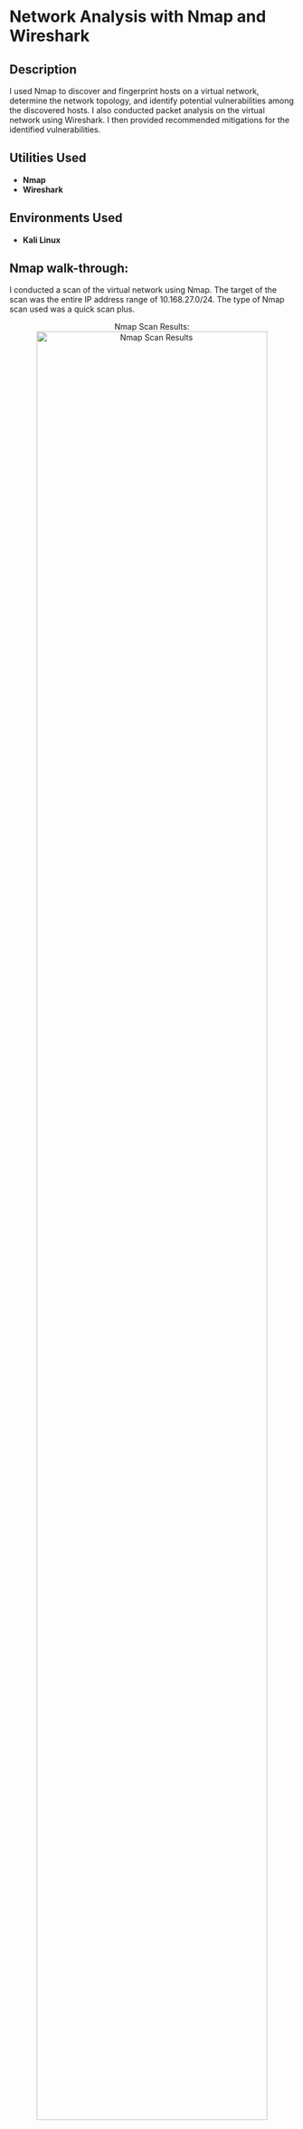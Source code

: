 <h1>Network Analysis with Nmap and Wireshark</h1>


<h2>Description</h2>
I used Nmap to discover and fingerprint hosts on a virtual network, determine the network topology, and identify potential vulnerabilities among the discovered hosts. I also conducted packet analysis on the virtual network using Wireshark. I then provided recommended mitigations for the identified vulnerabilities. 
<br />


<h2>Utilities Used</h2>

- <b>Nmap</b> 
- <b>Wireshark</b>

<h2>Environments Used </h2>

- <b>Kali Linux</b>

<h2>Nmap walk-through:</h2>

<p>
  I conducted a scan of the virtual network using Nmap. The target of the scan was the entire IP address range of 10.168.27.0/24. The type of Nmap scan used was a quick scan plus.
</p>
<p align="center">
Nmap Scan Results: <br/>
<img src="https://i.imgur.com/CTyyrPw.jpeg" height="90%" width="90%" alt="Nmap Scan Results"/>
</p>
<p>
  The Nmap quick scan of the target network 10.168.27.0/24 revealed six hosts arranged in a star topology. The first host, 10.168.27.1, had no identifiable OS and no open ports. The second host, 10.168.27.10, runs either Microsoft Windows Server 2012 or 2012 R2, with 8 open ports and 92 filtered ports. The third host, 10.168.27.14, runs Linux 2.6.32, with 1 open port and 99 filtered ports. The fourth host, 10.168.27.15, runs either Microsoft Windows Server 2008 R2 or Windows 8.1, with 10 open ports and 90 filtered ports. Hosts 10.168.27.20 and 10.168.27.132 both run Linux 2.6.32, each with 1 open port and 99 filtered ports.
</p>
<p align="center">
Network Topology:  <br/>
<img src="https://i.imgur.com/HOHWnoE.jpeg" height="90%" width="90%" alt="Network Topology"/>
</p>
<p>
  According to the network topology tab in Nmap, the hosts on the 10.168.27.0/24 network were arranged in a star topology, where each host connects solely to a central point without direct connections to others. This setup requires communication between hosts to pass through the central point. For instance, if host 10.168.27.14 wants to communicate with host 10.168.27.10, it must route its message through the central point. Direct communication between hosts is not possible as they only connect to the central point.
</p>
<p align="center">
Network Vulnerabilites Identified: <br/>
</p>
<p>
  One vulnerability present on the 10.168.27.0/24 network was found on host 10.168.27.15. The Nmap scan results identified the operating system of host 10.168.27.15 as either being Microsoft Windows Server 2008 R2 or Windows 8.1. Both of these operating systems are affected by CVE-2019-0583, which is a remote code execution vulnerability that occurs when the Windows Jet Database Engine has issues handling objects in memory (The MITRE Corporation, 2018a). <br/><br/>
  One possible negative implication of this vulnerability is an attacker being able to socially engineer a victim into downloading a file with malicious code (Microsoft, 2019a). If the victim executes the file, the malicious code would also execute on the victim’s client PC. This could cause a number of issues. One potential attack that could result from this vulnerability would be a remote access trojan or RAT. The RAT could be the malicious code embedded into the file. Once the file is executed by the victim, the RAT would give the attacker access to the victim’s PC. This would allow the attacker to do things such as access the files and data located on the PC. This could also allow the attacker to carry out further malicious activities on the network, especially if the victim has administrative privileges. <br/><br/>
  Another vulnerability identified on the network was found on host 10.168.27.10. The Nmap scan results identified the operating system of host 10.168.27.10 as either being Microsoft Windows Server 2012 or Windows Server 2012 R2. Both of these operating systems are affected by CVE-2019-0570, which is a vulnerability that allows privilege escalation due to Windows Runtime improperly handling objects in memory (The MITRE Corporation, 2018b). This vulnerability could allow an attacker to escalate the privileges of the victim’s user account (Microsoft, 2019b). By doing this, the attacker may be able to access or edit data that the account would not normally be allowed to access or edit, carry out actions that the account normally would not be allowed to do such as changing firewall rules, or perform other actions that the account should not be allowed to do. <br/><br/>
  There was a vulnerability discovered on the network that affects hosts 10.168.27.14, 10.168.27.20, and 10.168.27.132 because they all are running Linux 2.6.32 as their operating system. Linux 2.6.32 is affected by CVE-2017-1000251 which is a vulnerability in the Bluetooth stack of the operating system that can lead to remote code execution in the kernel space or even denial of service by crashing the system when exploited (The MITRE Corporation, 2017). This vulnerability can be exploited by an attacker connecting to the device via Bluetooth and then executing a buffer overflow attack in the Bluetooth stack (Red Hat, 2017). <br/>
</p>

<h2>Wireshark walk-through:</h2>

<p align="center">
Pcap1 File Analysis:  <br/>
<img src="https://i.imgur.com/aPvgTsl.jpeg" height="90%" width="90%" alt="Pcap1 FTP"/>
</p>
<p>
  While analyzing the Pcap1 file using Wireshark, several anomalies were discovered. One anomaly that was apparent in the network traffic was found when inspecting the use of the unsecured version of file transfer protocol (FTP).  If sensitive information such as login credentials were to be sent over the network using the unsecure version of this protocol, anyone who could capture this traffic on the network would be able to analyze the traffic and read its contents. While inspecting frames 213816 and 213821 of the Pcap1 file, it appears that login credentials were passed over the network in cleartext. 
</p>
<p align="center">
<img src="https://i.imgur.com/kT6psIP.jpeg" height="90%" width="90%" alt="Pcap1 HTTP"/>
</p>
<p>
  Another anomaly discovered while analyzing the network traffic in the Pcap1 file involved HTTP traffic. There were multiple, consecutive HTTP requests sent to host 10.168.27.10, which is believed to be a server on the network. These HTTP requests originated from an outside IP address of 10.16.80.243. This traffic could be an indication of an attempted denial of service (DoS) attack on the server located at 10.168.27.10.
</p>
<p align="center">
<img src="https://i.imgur.com/zRSB36t.jpeg" height="90%" width="90%" alt="Pcap1 MySQL 1"/>
<br />
<br />
<img src="https://i.imgur.com/a4iduj6.jpeg" height="90%" width="90%" alt="Pcap1 MySQL 2"/>
</p>
<p>
  There was also an anomaly discovered while inspecting network traffic involving the use of the MySQL protocol. The outside host located at 10.16.80.243 attempted to continuously connect to the SQL database located at 10.168.27.10. The outside host is not authorized to connect to the SQL database located at 10.168.27.10, therefore multiple attempts to connect is suspicious. There are also packets present that indicate host 10.16.80.243 was attempting to send host 10.168.27.10 invalid SQL commands that resulted in malformed packet errors. This could potentially indicate an attempt at a SQL injection attack.
</p>

<h2>Mitigation Strategies for Identified Vulnerabilities:</h2>

<p align="center">
Nmap Scan Results Vulnerability Mitigation:  <br/>
</p>
<p>
  There are several ways to mitigate the vulnerabilities and anomalies discovered through the Nmap scan as well as the network traffic analyzed in Wireshark. One way to mitigate CVE-2019-0583 that is present on host 10.168.27.15 is to make sure that the operating system has the latest security updates installed, specifically the security update that addresses the vulnerability itself (Microsoft 2019a). Though there is a security update available for this vulnerability, it should be noted that Microsoft has ended support for both Microsoft Windows Server 2008 R2 and Windows 8.1 (Baker, 2022; dknappettmsft et al., 2023). Host 10.168.27.15 should be remediated by upgrading to a Windows operating system that is still being supported and receives updates if possible. <br/><br/>
  The second vulnerability discovered from the Nmap scan results, CVE-2019-0570, should be remediated in the same manner as the previously listed vulnerability. According to the Nmap scan results, host 10.168.27.10 is either running Microsoft Windows Server 2012 or Windows Server 2012 R2 as its operating system. There is a security update for these operating systems that addresses CVE-2019-0570, and it is recommended that it be installed in order to address this vulnerability. However, upgrading the operating system, if possible, should also be considered because Microsoft will be ended official support for Microsoft Windows Server 2012 and Windows Server 2012 R2 on October 10th, 2023 (dknappettmsft et al., 2023). <br/><br/>
  The third vulnerability identified from the Nmap scan results was CVE-2017-1000251. This vulnerability affects hosts 10.168.27.14, 10.168.27.20, and 10.168.27.132 because they are all running Linux 2.6.32 as their operating system. There are several recommendations to address this vulnerability. Since this vulnerability utilizes Bluetooth as its attack vector, Bluetooth should be disabled on these systems if it is not necessary to perform work duties (Red Hat, 2017). If Bluetooth is a necessity, then it is recommended to upgrade the operating system to a more current distribution of Linux that is not affected by this vulnerability. <br/><br/>
</p>

<p align="center">
Wireshark Pcap1 File Analysis Vulnerability Mitigation:  <br/>
</p>
<p>
  This first anomaly identified in the Wireshark packet capture file involved the use of FTP. FTP is not a secure protocol and passes data in cleartext. This means anyone with access to the network can sniff the contents of the packets. This can be a problem if sensitive data such as login credentials, personal identifiable information (PII), personal health information (PHI), and other data is being passed over the network. One method of preventing this information from being passed over the network in cleartext is to use a secure alternative protocol to FTP that will not pass the data in cleartext. The data itself could also be encrypted. If possible, a virtual private network (VPN) could also be established to encrypt the data as it is being transferred on the network (Microsoft, 2023). <br/><br/>
  The second anomaly identified in the Wireshark packet capture file involved HTTP traffic. It was noticed that an outside host with the IP address of 10.16.80.243 was sending consecutive HTTP requests to the server located at 10.168.27.10. This traffic appeared to be abnormal due to the number of consecutive requests that were being sent from 10.16.80.243, and it is a possible indication of an attempted denial of service (DoS) attack on host 10.168.27.10. One way to mitigate this issue is to implement a firewall rule that would block inbound HTTP traffic from host 10.16.80.243 or to use an intrusion detection system that could send automated alerts once this type of traffic has been identified (Velimirovic, 2021). <br/><br/>
  The third anomaly identified in the Wireshark packet capture file involved the use of MySQL protocol. It appeared that host 10.16.80.243 was continuously trying to connect to the server located at 10.168.27.10 via the MySQL protocol. The analyzed network traffic not only identified multiple connection attempts, but also MySQL error messages stating that host 10.16.80.243 is not allowed to connect to the database at 10.168.27.10. The error messages also mentioned that invalid commands were sent from host 10.16.80.243, possibly indicating an attempt at SQL injection. In order to prevent this from happening, a firewall can be used to block any outside connection attempts from host 10.16.80.243. Even if host 10.16.80.243 or any other outside host were able to connect to the server, input validation can be used in order to mitigate the execution of malicious code (OWASP, 2021). <br/><br/>
</p>

<p align="center">
References:  <br/>
</p>

<p>
  Baker, T. (2022). Windows 8.1 end of support on January 10, 2023 - microsoft lifecycle. Microsoft Lifecycle | Microsoft Learn. https://learn.microsoft.com/en-us/lifecycle/announcements/windows-8-1-end-support-january-2023 <br/><br/>
dknappettmsft, Heidilohr, & v-alje. (2023, August 4). Overview of extended security updates for windows server 2008, 2008 R2, 2012, and 2012 R2. Overview of Extended Security Updates for Windows Server 2008, 2008 R2, 2012, and 2012 R2 | Microsoft Learn. https://learn.microsoft.com/en-us/windows-server/get-started/extended-security-updates-overview <br/><br/>
Microsoft. (2019a, January 8). Jet Database Engine Remote Code Execution Vulnerability. Security Update Guide - Microsoft Security Response Center. https://msrc.microsoft.com/update-guide/en-US/vulnerability/CVE-2019-0583 <br/><br/>
Microsoft. (2019b, January 8). Windows Runtime Elevation of Privilege Vulnerability. Security Update Guide - Microsoft Security Response Center. https://msrc.microsoft.com/update-guide/en-US/vulnerability/CVE-2019-0570 <br/><br/>
Microsoft. (2023). What is a VPN? why should I use a VPN?: Microsoft Azure. Why Should I Use a VPN? | Microsoft Azure. https://azure.microsoft.com/en-us/resources/cloud-computing-dictionary/what-is-vpn/#what-is-a-vpn <br/><br/>
The MITRE Corporation. (2017, September 12). CVE-2017-1000251. CVE. https://cve.mitre.org/cgi-bin/cvename.cgi?name=CVE-2017-1000251 <br/><br/>
The MITRE Corporation. (2018a, November 26). CVE-2019-0570. CVE. https://cve.mitre.org/cgi-bin/cvename.cgi?name=CVE-2019-0570 <br/><br/>
The MITRE Corporation. (2018b, November 26). CVE-2019-0583. CVE. https://cve.mitre.org/cgi-bin/cvename.cgi?name=CVE-2019-0583 <br/><br/>
OWASP. (2021). SQL injection prevention cheat sheet. SQL Injection Prevention - OWASP Cheat Sheet Series. https://cheatsheetseries.owasp.org/cheatsheets/SQL_Injection_Prevention_Cheat_Sheet.html <br/><br/>
Red Hat. (2017, September 29). Blueborne - Linux kernel remote denial of service in bluetooth subsystem - CVE-2017-1000251. Red Hat Customer Portal. https://access.redhat.com/security/vulnerabilities/blueborne <br/><br/>
Velimirovic, A. (2021, December 2). How to prevent ddos attacks: 7 tried-and-tested methods. phoenixNAP Blog. https://phoenixnap.com/blog/prevent-ddos-attacks <br/><br/>
</p>


<!--
 ```diff
- text in red
+ text in green
! text in orange
# text in gray
@@ text in purple (and bold)@@
```
--!>
